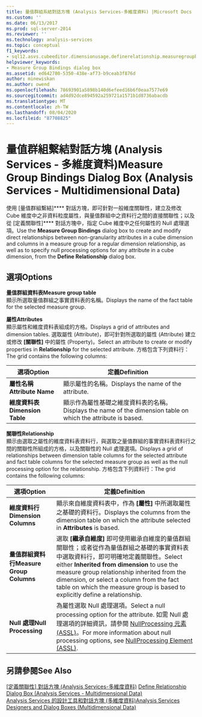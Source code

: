 ```yaml
---
title: 量值群組系結對話方塊 (Analysis Services-多維度資料) |Microsoft Docs
ms.custom: ''
ms.date: 06/13/2017
ms.prod: sql-server-2014
ms.reviewer: ''
ms.technology: analysis-services
ms.topic: conceptual
f1_keywords:
- sql12.asvs.cubeeditor.dimensionusage.definerelationship.measuregroupbindings.f1
helpviewer_keywords:
- Measure Group Bindings dialog box
ms.assetid: ed642780-5350-438e-af73-b9ceab3f876d
author: minewiskan
ms.author: owend
ms.openlocfilehash: 78693901a5898b140d6efeed16b6f0eaa7577e69
ms.sourcegitcommit: ad4d92dce894592a259721a1571b1d8736abacdb
ms.translationtype: MT
ms.contentlocale: zh-TW
ms.lasthandoff: 08/04/2020
ms.locfileid: "87708825"
---
```

# <a name="measure-group-bindings-dialog-box-analysis-services---multidimensional-data"></a><span data-ttu-id="4f279-102">量值群組繫結對話方塊 (Analysis Services - 多維度資料)</span><span class="sxs-lookup"><span data-stu-id="4f279-102">Measure Group Bindings Dialog Box (Analysis Services - Multidimensional Data)</span></span>
  <span data-ttu-id="4f279-103">使用 [量值群組繫結]\*\*\*\* 對話方塊，即可針對一般維度關聯性，建立及修改 Cube 維度中之非資料粒度屬性，與量值群組中之資料行之間的直接關聯性；以及從 [定義關聯性]\*\*\*\* 對話方塊中，指定 Cube 維度中之任何屬性的 Null 處理選項。</span><span class="sxs-lookup"><span data-stu-id="4f279-103">Use the **Measure Group Bindings** dialog box to create and modify direct relationships between non-granularity attributes in a cube dimension and columns in a measure group for a regular dimension relationship, as well as to specify null processing options for any attribute in a cube dimension, from the **Define Relationship** dialog box.</span></span>  
  
## <a name="options"></a><span data-ttu-id="4f279-104">選項</span><span class="sxs-lookup"><span data-stu-id="4f279-104">Options</span></span>  
 <span data-ttu-id="4f279-105">**量值群組資料表**</span><span class="sxs-lookup"><span data-stu-id="4f279-105">**Measure group table**</span></span>  
 <span data-ttu-id="4f279-106">顯示所選取量值群組之事實資料表的名稱。</span><span class="sxs-lookup"><span data-stu-id="4f279-106">Displays the name of the fact table for the selected measure group.</span></span>  
  
 <span data-ttu-id="4f279-107">**屬性**</span><span class="sxs-lookup"><span data-stu-id="4f279-107">**Attributes**</span></span>  
 <span data-ttu-id="4f279-108">顯示屬性和維度資料表組成的方格。</span><span class="sxs-lookup"><span data-stu-id="4f279-108">Displays a grid of attributes and dimension tables.</span></span> <span data-ttu-id="4f279-109">選取屬性 (Attribute)，即可針對所選取的屬性 (Attribute) 建立或修改 **[關聯性]** 中的屬性 (Property)。</span><span class="sxs-lookup"><span data-stu-id="4f279-109">Select an attribute to create or modify properties in **Relationship** for the selected attribute.</span></span> <span data-ttu-id="4f279-110">方格包含下列資料行：</span><span class="sxs-lookup"><span data-stu-id="4f279-110">The grid contains the following columns:</span></span>  
  
|<span data-ttu-id="4f279-111">選項</span><span class="sxs-lookup"><span data-stu-id="4f279-111">Option</span></span>|<span data-ttu-id="4f279-112">定義</span><span class="sxs-lookup"><span data-stu-id="4f279-112">Definition</span></span>|  
|------------|----------------|  
|<span data-ttu-id="4f279-113">**屬性名稱**</span><span class="sxs-lookup"><span data-stu-id="4f279-113">**Attribute Name**</span></span>|<span data-ttu-id="4f279-114">顯示屬性的名稱。</span><span class="sxs-lookup"><span data-stu-id="4f279-114">Displays the name of the attribute.</span></span>|  
|<span data-ttu-id="4f279-115">**維度資料表**</span><span class="sxs-lookup"><span data-stu-id="4f279-115">**Dimension Table**</span></span>|<span data-ttu-id="4f279-116">顯示作為屬性基礎之維度資料表的名稱。</span><span class="sxs-lookup"><span data-stu-id="4f279-116">Displays the name of the dimension table on which the attribute is based.</span></span>|  
  
 <span data-ttu-id="4f279-117">**關聯性**</span><span class="sxs-lookup"><span data-stu-id="4f279-117">**Relationship**</span></span>  
 <span data-ttu-id="4f279-118">顯示由選取之屬性的維度資料表資料行，與選取之量值群組的事實資料表資料行之間的關聯性所組成的方格，以及關聯性的 Null 處理選項。</span><span class="sxs-lookup"><span data-stu-id="4f279-118">Displays a grid of relationships between dimension table columns for the selected attribute and fact table columns for the selected measure group as well as the null processing option for the relationship.</span></span> <span data-ttu-id="4f279-119">方格包含下列資料行：</span><span class="sxs-lookup"><span data-stu-id="4f279-119">The grid contains the following columns:</span></span>  
  
|<span data-ttu-id="4f279-120">選項</span><span class="sxs-lookup"><span data-stu-id="4f279-120">Option</span></span>|<span data-ttu-id="4f279-121">定義</span><span class="sxs-lookup"><span data-stu-id="4f279-121">Definition</span></span>|  
|------------|----------------|  
|<span data-ttu-id="4f279-122">**維度資料行**</span><span class="sxs-lookup"><span data-stu-id="4f279-122">**Dimension Columns**</span></span>|<span data-ttu-id="4f279-123">顯示來自維度資料表中，作為 **[屬性]** 中所選取屬性之基礎的資料行。</span><span class="sxs-lookup"><span data-stu-id="4f279-123">Displays the columns from the dimension table on which the attribute selected in **Attributes** is based.</span></span>|  
|<span data-ttu-id="4f279-124">**量值群組資料行**</span><span class="sxs-lookup"><span data-stu-id="4f279-124">**Measure Group Columns**</span></span>|<span data-ttu-id="4f279-125">選取 **[繼承自維度]** 即可使用繼承自維度的量值群組關聯性；或者從作為量值群組之基礎的事實資料表中選取資料行，即可明確地定義關聯性。</span><span class="sxs-lookup"><span data-stu-id="4f279-125">Select either **Inherited from dimension** to use the measure group relationship inherited from the dimension, or select a column from the fact table on which the measure group is based to explicitly define a relationship.</span></span>|  
|<span data-ttu-id="4f279-126">**Null 處理**</span><span class="sxs-lookup"><span data-stu-id="4f279-126">**Null Processing**</span></span>|<span data-ttu-id="4f279-127">為屬性選取 Null 處理選項。</span><span class="sxs-lookup"><span data-stu-id="4f279-127">Select a null processing option for the attribute.</span></span> <span data-ttu-id="4f279-128">如需 Null 處理選項的詳細資訊，請參閱 [NullProcessing 元素 &#40;ASSL&#41;](https://docs.microsoft.com/bi-reference/assl/properties/nullprocessing-element-assl)。</span><span class="sxs-lookup"><span data-stu-id="4f279-128">For more information about null processing options, see [NullProcessing Element &#40;ASSL&#41;](https://docs.microsoft.com/bi-reference/assl/properties/nullprocessing-element-assl).</span></span>|  
  
## <a name="see-also"></a><span data-ttu-id="4f279-129">另請參閱</span><span class="sxs-lookup"><span data-stu-id="4f279-129">See Also</span></span>  
 <span data-ttu-id="4f279-130">[[定義關聯性] 對話方塊 &#40;Analysis Services-多維度資料&#41;](define-relationship-dialog-box-analysis-services-multidimensional-data.md) </span><span class="sxs-lookup"><span data-stu-id="4f279-130">[Define Relationship Dialog Box &#40;Analysis Services - Multidimensional Data&#41;](define-relationship-dialog-box-analysis-services-multidimensional-data.md) </span></span>  
 [<span data-ttu-id="4f279-131">Analysis Services 的設計工具和對話方塊 &#40;多維度資料&#41;</span><span class="sxs-lookup"><span data-stu-id="4f279-131">Analysis Services Designers and Dialog Boxes &#40;Multidimensional Data&#41;</span></span>](analysis-services-designers-and-dialog-boxes-multidimensional-data.md)  
  
  
